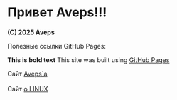 <link rel="stylesheet" type="text/css" href="css/aveps.css">

<h1>Привет Aveps!!!</h1>
<strong>(C) 2025 Aveps</strong>
<p>Полезные ссылки GitHub Pages:</p>

**This is bold text**
This site was built using [GitHub Pages](https://docs.github.com/ru/get-started/writing-on-github/getting-started-with-writing-and-formatting-on-github/basic-writing-and-formatting-syntax)

Сайт <a class="tooltiplink" href="https://aveps.github.io/Aveps_book/aveps.html" data-title="Aveps сайт">Aveps`a</a>
<br><br>
Сайт <a class="tooltiplink" href="https://stm66.github.io/" data-title="Михаил stm66">о LINUX</a>
